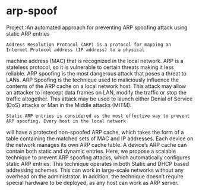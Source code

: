 # arp-spoof
Project :An automated approach for preventing ARP spoofing attack using static ARP entries

    Address Resolution Protocol (ARP) is a protocol for mapping an Internet Protocol address (IP address) to a physical
machine address (MAC) that is recognized in the local network. ARP is a stateless protocol, so it is vulnerable to
certain threats making it less reliable. ARP spoofing is the most dangerous attack that poses a threat to LANs. ARP
Spoofing is the technique used to maliciously influence the contents of the ARP cache on a local network host. This
attack may allow an attacker to intercept data frames on LAN, modify the traffic or stop the traffic altogether. This
attack may be used to launch either Denial of Service (DoS) attacks or Man in the Middle attacks (MITM).

    Static ARP entries is considered as the most effective way to prevent ARP spoofing. Every host in the local network
will have a protected non-spoofed ARP cache, which takes the form of a table containing the matched sets of MAC and
IP addresses. Each device on the network manages its own ARP cache table. A device’s ARP cache can contain both static
and dynamic entries. Here, we propose a scalable technique to prevent ARP spoofing attacks, which automatically
configures static ARP entries. This technique operates in both Static and DHCP based addressing schemes. This can work in
large-scale networks without any overhead on the administrator. In addition, the technique doesn’t require special
hardware to be deployed, as any host can work as ARP server.

